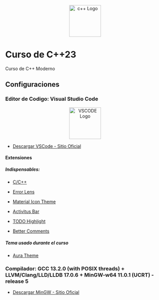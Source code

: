 <p align="center">
  <img src="https://upload.wikimedia.org/wikipedia/commons/thumb/3/32/C%2B%2B_logo.png/512px-C%2B%2B_logo.png" width="100" alt="c++ Logo" />
</p>

# Curso de C++23
Curso de C++ Moderno


## Configuraciones

### Editor de Codigo: Visual Studio Code
<p align="center">
  <img src="https://devtalles.com/images/vscode.png" width="100" alt="VSCODE Logo" />
</p>

* [Descargar VSCode - Sitio Oficial](https://code.visualstudio.com/)

#### Extensiones

##### Indispensables:

* [C/C++](https://marketplace.visualstudio.com/items?itemName=ms-vscode.cpptools)

* [Error Lens](https://marketplace.visualstudio.com/items?itemName=usernamehw.errorlens)

* [Material Icon Theme](https://marketplace.visualstudio.com/items?itemName=PKief.material-icon-theme)

* [Activitus Bar](https://marketplace.visualstudio.com/items?itemName=Gruntfuggly.activitusbar)

* [TODO Highlight](https://marketplace.visualstudio.com/items?itemName=wayou.vscode-todo-highlight)

* [Better Comments](https://marketplace.visualstudio.com/items?itemName=aaron-bond.better-comments)


##### Tema usado durante el curso

* [Aura Theme](https://marketplace.visualstudio.com/items?itemName=DaltonMenezes.aura-theme)


### Compilador: GCC 13.2.0 (with POSIX threads) + LLVM/Clang/LLD/LLDB 17.0.6 + MinGW-w64 11.0.1 (UCRT) - release 5

* [Descargar MinGW - Sitio Oficial](https://winlibs.com/)


